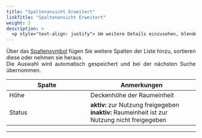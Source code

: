 ```yaml
---
title: "Spaltenansicht Erweitert"
linkTitle: "Spaltenansicht Erweitert"
weight: 2
description: >
  <p style="text-align: justify"> Um weitere Details einzusehen, blenden Sie weitere Spalten ein.</p>
---
```

<p style="text-align: justify"> Über das <a href="/3vrooms/generell/grundlegendefunktionen/listenansichtanpassen/"> Spaltensymbol</a> fügen Sie weitere Spalten der Liste hinzu, sortieren diese oder nehmen sie heraus. </br>
Die Auswahl wird automatisch gespeichert und bei der nächsten Suche übernommen. </p>

|<div style="width:200px">Spalte</div>|Anmerkungen|
|---|---|
|Höhe|Deckenhöhe der Raumeinheit|
|Status|__aktiv:__ zur Nutzung freigegeben </br> __inaktiv:__ Raumeinheit ist zur Nutzung nicht freigegeben|
---
